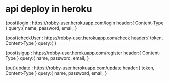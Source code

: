 # api deploy in heroku

{post}login : https://robby-user.herokuapp.com/login
header:{
Content-Type
}
query:{
name,
password,
email,
}

{post}checkUser : https://robby-user.herokuapp.com/check
header:{
token,
Content-Type
}
query:{
}

{post}sigup : https://robby-user.herokuapp.com/register
header:{
Content-Type
}
query:{
name,
password,
email,
}

{put}update : https://robby-user.herokuapp.com/update
header:{
token,
Content-Type
}
query:{
name,
password,
email,
}

